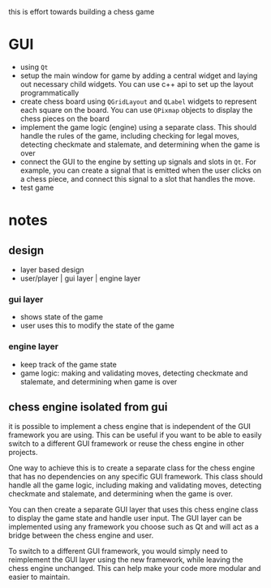 

this is effort towards building a chess game 

# GUI
- using `Qt`
- setup the main window for game by adding a central widget and laying out necessary child widgets. You can use 
  c++ api to set up the layout programmatically
- create chess board using `QGridLayout` and `QLabel` widgets to represent each square on the board. You can use 
  `QPixmap` objects to display the chess pieces on the board
- implement the game logic (engine) using a separate class. This should handle the rules of the game, including 
  checking for legal moves, detecting checkmate and stalemate, and determining when the game is over
- connect the GUI to the engine by setting up signals and slots in `Qt`. For example, you can create a signal that 
  is emitted when the user clicks on a chess piece, and connect this signal to a slot that handles the move.
- test game

# notes
## design
- layer based design
- user/player | gui layer | engine layer

### gui layer
- shows state of the game
- user uses this to modify the state of the game

### engine layer
- keep track of the game state
- game logic: making and validating moves, detecting checkmate and stalemate, and determining when game is over

## chess engine isolated from gui 
it is possible to implement a chess engine that is independent of the GUI framework you are using. This can be useful 
if you want to be able to easily switch to a different GUI framework or reuse the chess engine in other projects.

One way to achieve this is to create a separate class for the chess engine that has no dependencies on any specific 
GUI framework. This class should handle all the game logic, including making and validating moves, detecting 
checkmate and stalemate, and determining when the game is over.

You can then create a separate GUI layer that uses this chess engine class to display the game state and handle 
user input. The GUI layer can be implemented using any framework you choose such as Qt and will act as a bridge 
between the chess engine and user.

To switch to a different GUI framework, you would simply need to reimplement the GUI layer using the new 
framework, while leaving the chess engine unchanged. This can help make your code more modular and easier to 
maintain. 